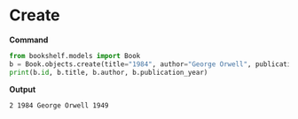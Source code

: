 # Create

**Command**
```python
from bookshelf.models import Book
b = Book.objects.create(title="1984", author="George Orwell", publication_year=1949)
print(b.id, b.title, b.author, b.publication_year)
```

**Output**
```
2 1984 George Orwell 1949
```

